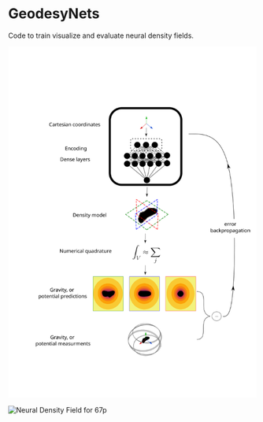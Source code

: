 # GeodesyNets
Code to train visualize and evaluate neural density fields.

![GeodesyNet Architecture](/figures/Fig1.svg)

![Neural Density Field for 67p](/figures/67p_low.gif)

